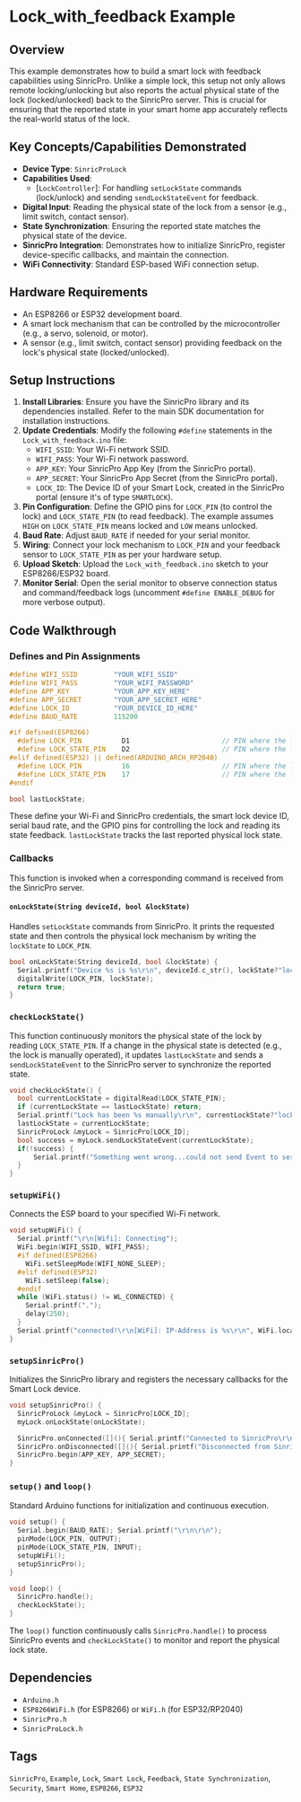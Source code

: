 # Lock_with_feedback Example

## Overview
This example demonstrates how to build a smart lock with feedback capabilities using SinricPro. Unlike a simple lock, this setup not only allows remote locking/unlocking but also reports the actual physical state of the lock (locked/unlocked) back to the SinricPro server. This is crucial for ensuring that the reported state in your smart home app accurately reflects the real-world status of the lock.

## Key Concepts/Capabilities Demonstrated
*   **Device Type**: `SinricProLock`
*   **Capabilities Used**:
    *   [`LockController`]: For handling `setLockState` commands (lock/unlock) and sending `sendLockStateEvent` for feedback.
*   **Digital Input**: Reading the physical state of the lock from a sensor (e.g., limit switch, contact sensor).
*   **State Synchronization**: Ensuring the reported state matches the physical state of the device.
*   **SinricPro Integration**: Demonstrates how to initialize SinricPro, register device-specific callbacks, and maintain the connection.
*   **WiFi Connectivity**: Standard ESP-based WiFi connection setup.

## Hardware Requirements
*   An ESP8266 or ESP32 development board.
*   A smart lock mechanism that can be controlled by the microcontroller (e.g., a servo, solenoid, or motor).
*   A sensor (e.g., limit switch, contact sensor) providing feedback on the lock's physical state (locked/unlocked).

## Setup Instructions
1.  **Install Libraries**: Ensure you have the SinricPro library and its dependencies installed. Refer to the main SDK documentation for installation instructions.
2.  **Update Credentials**: Modify the following `#define` statements in the `Lock_with_feedback.ino` file:
    *   `WIFI_SSID`: Your Wi-Fi network SSID.
    *   `WIFI_PASS`: Your Wi-Fi network password.
    *   `APP_KEY`: Your SinricPro App Key (from the SinricPro portal).
    *   `APP_SECRET`: Your SinricPro App Secret (from the SinricPro portal).
    *   `LOCK_ID`: The Device ID of your Smart Lock, created in the SinricPro portal (ensure it's of type `SMARTLOCK`).
3.  **Pin Configuration**: Define the GPIO pins for `LOCK_PIN` (to control the lock) and `LOCK_STATE_PIN` (to read feedback). The example assumes `HIGH` on `LOCK_STATE_PIN` means locked and `LOW` means unlocked.
4.  **Baud Rate**: Adjust `BAUD_RATE` if needed for your serial monitor.
5.  **Wiring**: Connect your lock mechanism to `LOCK_PIN` and your feedback sensor to `LOCK_STATE_PIN` as per your hardware setup.
6.  **Upload Sketch**: Upload the `Lock_with_feedback.ino` sketch to your ESP8266/ESP32 board.
7.  **Monitor Serial**: Open the serial monitor to observe connection status and command/feedback logs (uncomment `#define ENABLE_DEBUG` for more verbose output).

## Code Walkthrough

### Defines and Pin Assignments
```cpp
#define WIFI_SSID         "YOUR_WIFI_SSID"    
#define WIFI_PASS         "YOUR_WIFI_PASSWORD"
#define APP_KEY           "YOUR_APP_KEY_HERE"      
#define APP_SECRET        "YOUR_APP_SECRET_HERE"   
#define LOCK_ID           "YOUR_DEVICE_ID_HERE"    
#define BAUD_RATE         115200                     

#if defined(ESP8266)
  #define LOCK_PIN          D1                       // PIN where the lock is connected to: HIGH = locked, LOW = unlocked
  #define LOCK_STATE_PIN    D2                       // PIN where the lock feedback is connected to (HIGH:locked, LOW:unlocked)
#elif defined(ESP32) || defined(ARDUINO_ARCH_RP2040)
  #define LOCK_PIN          16                       // PIN where the lock is connected to: HIGH = locked, LOW = unlocked
  #define LOCK_STATE_PIN    17                       // PIN where the lock feedback is connected to (HIGH:locked, LOW:unlocked)
#endif

bool lastLockState;
```
These define your Wi-Fi and SinricPro credentials, the smart lock device ID, serial baud rate, and the GPIO pins for controlling the lock and reading its state feedback. `lastLockState` tracks the last reported physical lock state.

### Callbacks
This function is invoked when a corresponding command is received from the SinricPro server.

#### `onLockState(String deviceId, bool &lockState)`
Handles `setLockState` commands from SinricPro. It prints the requested state and then controls the physical lock mechanism by writing the `lockState` to `LOCK_PIN`.
```cpp
bool onLockState(String deviceId, bool &lockState) {
  Serial.printf("Device %s is %s\r\n", deviceId.c_str(), lockState?"locked":"unlocked");
  digitalWrite(LOCK_PIN, lockState);  
  return true;
}
```

### `checkLockState()`
This function continuously monitors the physical state of the lock by reading `LOCK_STATE_PIN`. If a change in the physical state is detected (e.g., the lock is manually operated), it updates `lastLockState` and sends a `sendLockStateEvent` to the SinricPro server to synchronize the reported state.
```cpp
void checkLockState() {
  bool currentLockState = digitalRead(LOCK_STATE_PIN);                                    
  if (currentLockState == lastLockState) return;                                          
  Serial.printf("Lock has been %s manually\r\n", currentLockState?"locked":"unlocked");   
  lastLockState = currentLockState;                                                       
  SinricProLock &myLock = SinricPro[LOCK_ID];                                             
  bool success = myLock.sendLockStateEvent(currentLockState);                             
  if(!success) {
      Serial.printf("Something went wrong...could not send Event to server!\r\n");
  }
}
```

### `setupWiFi()`
Connects the ESP board to your specified Wi-Fi network.
```cpp
void setupWiFi() {
  Serial.printf("\r\n[Wifi]: Connecting");
  WiFi.begin(WIFI_SSID, WIFI_PASS);
  #if defined(ESP8266)
    WiFi.setSleepMode(WIFI_NONE_SLEEP); 
  #elif defined(ESP32)
    WiFi.setSleep(false); 
  #endif
  while (WiFi.status() != WL_CONNECTED) {
    Serial.printf(".");
    delay(250);
  }
  Serial.printf("connected!\r\n[WiFi]: IP-Address is %s\r\n", WiFi.localIP().toString().c_str());
}
```

### `setupSinricPro()`
Initializes the SinricPro library and registers the necessary callbacks for the Smart Lock device.
```cpp
void setupSinricPro() {
  SinricProLock &myLock = SinricPro[LOCK_ID];
  myLock.onLockState(onLockState);

  SinricPro.onConnected([](){ Serial.printf("Connected to SinricPro\r\n"); }); 
  SinricPro.onDisconnected([](){ Serial.printf("Disconnected from SinricPro\r\n"); });
  SinricPro.begin(APP_KEY, APP_SECRET);
}
```

### `setup()` and `loop()`
Standard Arduino functions for initialization and continuous execution.
```cpp
void setup() {
  Serial.begin(BAUD_RATE); Serial.printf("\r\n\r\n");
  pinMode(LOCK_PIN, OUTPUT);
  pinMode(LOCK_STATE_PIN, INPUT);
  setupWiFi();
  setupSinricPro();
}

void loop() {
  SinricPro.handle();
  checkLockState();
}
```
The `loop()` function continuously calls `SinricPro.handle()` to process SinricPro events and `checkLockState()` to monitor and report the physical lock state.

## Dependencies
*   `Arduino.h`
*   `ESP8266WiFi.h` (for ESP8266) or `WiFi.h` (for ESP32/RP2040)
*   `SinricPro.h`
*   `SinricProLock.h`

## Tags
`SinricPro`, `Example`, `Lock`, `Smart Lock`, `Feedback`, `State Synchronization`, `Security`, `Smart Home`, `ESP8266`, `ESP32`
